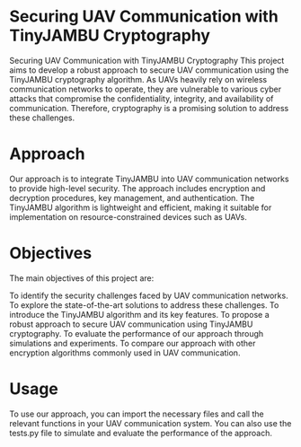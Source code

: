 # Securing UAV Communication with TinyJAMBU Cryptography
Securing UAV Communication with TinyJAMBU Cryptography
This project aims to develop a robust approach to secure UAV communication using the TinyJAMBU cryptography algorithm. As UAVs heavily rely on wireless communication networks to operate, they are vulnerable to various cyber attacks that compromise the confidentiality, integrity, and availability of communication. Therefore, cryptography is a promising solution to address these challenges.

# Approach
Our approach is to integrate TinyJAMBU into UAV communication networks to provide high-level security. The approach includes encryption and decryption procedures, key management, and authentication. The TinyJAMBU algorithm is lightweight and efficient, making it suitable for implementation on resource-constrained devices such as UAVs.

# Objectives
The main objectives of this project are:

To identify the security challenges faced by UAV communication networks.
To explore the state-of-the-art solutions to address these challenges.
To introduce the TinyJAMBU algorithm and its key features.
To propose a robust approach to secure UAV communication using TinyJAMBU cryptography.
To evaluate the performance of our approach through simulations and experiments.
To compare our approach with other encryption algorithms commonly used in UAV communication.

# Usage
To use our approach, you can import the necessary files and call the relevant functions in your UAV communication system. You can also use the tests.py file to simulate and evaluate the performance of the approach.
